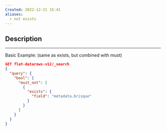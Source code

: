 ```yaml
---
Created: 2022-12-21 15:41
aliases:
  - not exists
---
```


## Description
---

Basic Example: (same as exists, but combined with must)

```json
GET flat-datarows-v12/_search
{
  "query": {
    "bool": {
      "must_not": [
        {
          "exists": {
            "field": "metadata.brisque"
          }
        }
      ]
    }
  }
}
```